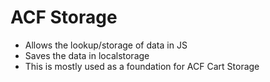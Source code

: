 # ACF Storage
- Allows the lookup/storage of data in JS
- Saves the data in localstorage
- This is mostly used as a foundation for ACF Cart Storage
